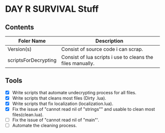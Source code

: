 # DAY R SURVIVAL Stuff
## Contents

| Foler Name              | Description |
| -----------             | ----------- |
| Version(s)              | Consist of source code i can scrap. |
| scriptsForDecrypting    | Consist of lua scripts i use to cleans the files manually. |

## Tools
- [x] Write scripts that automate undecrypting process for all files.
- [x] Write scripts that cleans most files (Dirty .lua).
- [x] Write scripts that fix localization (localization.lua).
- [x] Fix the issue of "cannot read nil of "strings"" and usable to clean most files(clean.lua).
- [ ] Fix the issue of "cannot read nil of "main"'.
- [ ] Automate the cleaning process.
